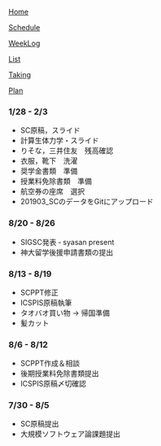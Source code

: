 [Home](index.md) 

[Schedule](Schedule.md) 

[WeekLog](WeekLog.md) 

[List](List.md)

[Taking](Taking.md)

[Plan](Plan.md)

### 1/28 - 2/3

- SC原稿，スライド
- 計算生体力学・スライド
- りそな，三井住友　残高確認
- 衣服，靴下　洗濯
- 奨学金書類　準備
- 授業料免除書類　準備
- 航空券の座席　選択
- 201903_SCのデータをGitにアップロード

### 8/20 - 8/26
- SIGSC発表
‐ syasan present
- 神大留学後援申請書類の提出

### 8/13 - 8/19
- SCPPT修正
- ICSPIS原稿執筆
- タオバオ買い物 -> 帰国準備
- 髪カット

### 8/6 - 8/12
- SCPPT作成＆相談
- 後期授業料免除書類提出
- ICSPIS原稿〆切確認

### 7/30 - 8/5
- SC原稿提出
- 大規模ソフトウェア論課題提出

